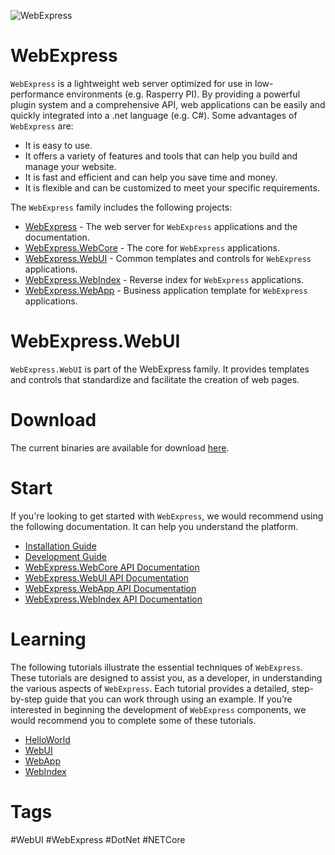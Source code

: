 ![WebExpress](https://raw.githubusercontent.com/ReneSchwarzer/WebExpress/main/assets/banner.png)

# WebExpress
`WebExpress` is a lightweight web server optimized for use in low-performance environments (e.g. Rasperry PI). By providing a powerful plugin system and a comprehensive API, web applications can be easily and quickly integrated into a .net language (e.g. C#). Some advantages of `WebExpress` are:

- It is easy to use.
- It offers a variety of features and tools that can help you build and manage your website.
- It is fast and efficient and can help you save time and money.
- It is flexible and can be customized to meet your specific requirements.

The `WebExpress` family includes the following projects:

- [WebExpress](https://github.com/ReneSchwarzer/WebExpress#readme) - The web server for `WebExpress` applications and the documentation.
- [WebExpress.WebCore](https://github.com/ReneSchwarzer/WebExpress.WebCore#readme) - The core for `WebExpress` applications.
- [WebExpress.WebUI](https://github.com/ReneSchwarzer/WebExpress.WebUI#readme) - Common templates and controls for `WebExpress` applications.
- [WebExpress.WebIndex](https://github.com/ReneSchwarzer/WebExpress.WebIndex#readme) - Reverse index for `WebExpress` applications.
- [WebExpress.WebApp](https://github.com/ReneSchwarzer/WebExpress.WebApp#readme) - Business application template for `WebExpress` applications.

# WebExpress.WebUI
`WebExpress.WebUI` is part of the WebExpress family. It provides templates and controls that standardize and facilitate the creation of web pages.

# Download 
The current binaries are available for download [here](https://github.com/ReneSchwarzer/WebExpress/releases).

# Start
If you're looking to get started with `WebExpress`, we would recommend using the following documentation. It can help you understand the platform.

- [Installation Guide](https://github.com/ReneSchwarzer/WebExpress/blob/main/doc/installation_guide.md) 
- [Development Guide](https://github.com/ReneSchwarzer/WebExpress/blob/main/doc/development_guide.md)
- [WebExpress.WebCore API Documentation](https://reneschwarzer.github.io/WebExpress.WebCore/) 
- [WebExpress.WebUI API Documentation](https://reneschwarzer.github.io/WebExpress.WebUI/) 
- [WebExpress.WebApp API Documentation](https://reneschwarzer.github.io/WebExpress.WebApp/) 
- [WebExpress.WebIndex API Documentation](https://reneschwarzer.github.io/WebExpress.WebIndex/) 

# Learning
The following tutorials illustrate the essential techniques of `WebExpress`. These tutorials are designed to assist you, as a developer, in understanding the various aspects of `WebExpress`. Each tutorial provides a detailed, step-by-step guide that you can work through using an example. If you’re interested in beginning the development of `WebExpress` components, we would recommend you to complete some of these tutorials.

- [HelloWorld](https://github.com/ReneSchwarzer/WebExpress.Tutorial.HelloWorld#readme)
- [WebUI](https://github.com/ReneSchwarzer/WebExpress.Tutorial.WebUI#readme)
- [WebApp](https://github.com/ReneSchwarzer/WebExpress.Tutorial.WebApp#readme)
- [WebIndex](https://github.com/ReneSchwarzer/WebExpress.Tutorial.WebIndex#readme)

# Tags
#WebUI #WebExpress #DotNet #NETCore
